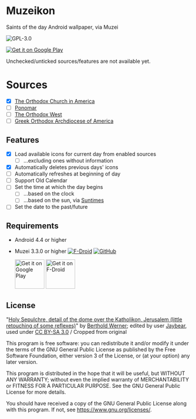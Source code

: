 Muzeikon
========
Saints of the day Android wallpaper, via Muzei

![GPL-3.0](https://img.shields.io/github/license/dennisleexyz/muzeikon)

[<img src="https://play.google.com/intl/en_us/badges/images/generic/en-play-badge.png"
alt="Get it on Google Play">](https://play.google.com/store/apps/details?id=xyz.dennislee.muzeikon&ah=_mVZ0p_mtkccyb6hN4ndQ09fJ1U)

Unchecked/unticked sources/features are not available yet.

Sources
=======

- [x] [The Orthodox Church in America](https://www.oca.org/saints/lives)
- [ ] [Ponomar](https://www.ponomar.net/)
- [ ] [The Orthodox West](https://www.orthodoxwest.com/the-lives-of-saints)
- [ ] [Greek Orthodox Archdiocese of America](https://www.goarch.org/chapel)

Features
--------

- [x] Load available icons for current day from enabled sources
    - [ ] ...excluding ones without information
- [x] Automatically deletes previous days' icons
- [ ] Automatically refreshes at beginning of day
- [ ] Support Old Calendar
- [ ] Set the time at which the day begins
    - [ ] ...based on the clock
    - [ ] ...based on the sun, via [Suntimes](https://github.com/forrestguice/SuntimesWidget)
- [ ] Set the date to the past/future

Requirements
------------

- Android 4.4 or higher
- Muzei 3.3.0 or higher
  [<img src="https://img.shields.io/f-droid/v/net.nurik.roman.muzei"
  alt="F-Droid">](https://f-droid.org/packages/net.nurik.roman.muzei)
  [<img src="https://img.shields.io/github/license/muzei/muzei"
  alt="GitHub">](https://github.com/muzei/muzei)

  [<img src="https://play.google.com/intl/en_us/badges/images/generic/en-play-badge.png"
  alt="Get it on Google Play"
  height="80"/>](https://play.google.com/store/apps/details?id=net.nurik.roman.muzei)
  [<img src="https://fdroid.gitlab.io/artwork/badge/get-it-on.png"
  alt="Get it on F-Droid"
  height="80">](https://f-droid.org/packages/net.nurik.roman.muzei)

License
-------
"[Holy Sepulchre, detail of the dome over the Katholikon, Jerusalem (little retouching of some reflexes)](https://commons.wikimedia.org/wiki/File:Jerusalem_Holy-Sepulchre_Jesus-Detail-02.png)"
by [Berthold Werner](https://commons.wikimedia.org/wiki/User:Berthold_Werner); edited by
user [Jaybear](https://commons.wikimedia.org/wiki/User:Jaybear), used
under [CC BY-SA 3.0](https://creativecommons.org/licenses/by-sa/3.0/) / Cropped from original

This program is free software: you can redistribute it and/or modify it under the terms of the GNU
General Public License as published by the Free Software Foundation, either version 3 of the
License, or (at your option) any later version.

This program is distributed in the hope that it will be useful, but WITHOUT ANY WARRANTY; without
even the implied warranty of MERCHANTABILITY or FITNESS FOR A PARTICULAR PURPOSE. See the GNU
General Public License for more details.

You should have received a copy of the GNU General Public License along with this program. If not,
see https://www.gnu.org/licenses/.